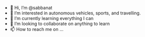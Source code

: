 - 👋 Hi, I’m @sabbanat
- 👀 I’m interested in autonomous vehicles, sports, and travelling.
- 🌱 I’m currently learning everything I can
- 💞️ I’m looking to collaborate on anything to learn
- 📫 How to reach me on ...

<!---
sabbanat/sabbanat is a ✨ special ✨ repository because its `README.md` (this file) appears on your GitHub profile.
You can click the Preview link to take a look at your changes.
--->
